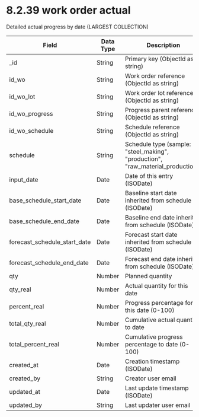 # 8.2.39 work order actual

Detailed actual progress by date (LARGEST COLLECTION)

| Field | Data Type | Description |
|-------|-----------|-------------|
| _id | String | Primary key (ObjectId as string) |
| id_wo | String | Work order reference (ObjectId as string) |
| id_wo_lot | String | Work order lot reference (ObjectId as string) |
| id_wo_progress | String | Progress parent reference (ObjectId as string) |
| id_wo_schedule | String | Schedule reference (ObjectId as string) |
| schedule | String | Schedule type (sample: "steel_making", "production", "raw_material_production") |
| input_date | Date | Date of this entry (ISODate) |
| base_schedule_start_date | Date | Baseline start date inherited from schedule (ISODate) |
| base_schedule_end_date | Date | Baseline end date inherited from schedule (ISODate) |
| forecast_schedule_start_date | Date | Forecast start date inherited from schedule (ISODate) |
| forecast_schedule_end_date | Date | Forecast end date inherited from schedule (ISODate) |
| qty | Number | Planned quantity |
| qty_real | Number | Actual quantity for this date |
| percent_real | Number | Progress percentage for this date (0-100) |
| total_qty_real | Number | Cumulative actual quantity to date |
| total_percent_real | Number | Cumulative progress percentage to date (0-100) |
| created_at | Date | Creation timestamp (ISODate) |
| created_by | String | Creator user email |
| updated_at | Date | Last update timestamp (ISODate) |
| updated_by | String | Last updater user email |
